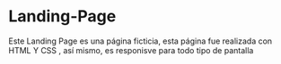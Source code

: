# Landing-Page
Este Landing Page es una página ficticia, esta página fue realizada con HTML Y CSS , así mismo, es responisve para todo tipo de pantalla

